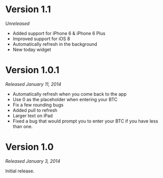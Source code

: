 # Version 1.1

*Unreleased*

* Added support for iPhone 6 & iPhone 6 Plus
* Improved support for iOS 8
* Automatically refresh in the background
* New today widget


# Version 1.0.1

*Released January 11, 2014*

* Automatically refresh when you come back to the app
* Use 0 as the placeholder when entering your BTC
* Fix a few rounding bugs
* Added pull to refresh
* Larger text on iPad
* Fixed a bug that would prompt you to enter your BTC if you have less than one.


# Version 1.0

*Released January 3, 2014*

Initial release.
